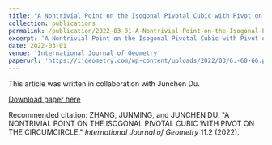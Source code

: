 ```yaml
---
title: "A Nontrivial Point on the Isogonal Pivotal Cubic with Pivot on the Circumcircle"
collection: publications
permalink: /publication/2022-03-01-A-Nontrivial-Point-on-the-Isogonal-Pivotal-Cubic-with-Pivot-on-the-Circumcircle
excerpt: 'A Nontrivial Point on the Isogonal Pivotal Cubic with Pivot on the Circumcircle'
date: 2022-03-01
venue: 'International Journal of Geometry'
paperurl: 'https://ijgeometry.com/wp-content/uploads/2022/03/6.-60-66.pdf'
---
```

This article was written in collaboration with Junchen Du.

[Download paper here](https://ijgeometry.com/wp-content/uploads/2022/03/6.-60-66.pdf)

Recommended citation: ZHANG, JUNMING, and JUNCHEN DU. "A NONTRIVIAL POINT ON THE ISOGONAL PIVOTAL CUBIC WITH PIVOT ON THE CIRCUMCIRCLE." *International Journal of Geometry* 11.2 (2022).